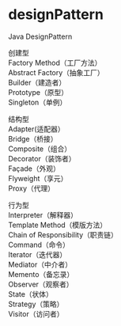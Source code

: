 # designPattern
Java DesignPattern

创建型  
Factory Method（工厂方法）  
Abstract Factory（抽象工厂）  
Builder（建造者）  
Prototype（原型）  
Singleton（单例）  
	 
结构型  
Adapter(适配器）  
Bridge（桥接）  
Composite（组合）  
Decorator（装饰者）  
Façade（外观）  
Flyweight（享元）  
Proxy（代理）  


行为型  
Interpreter（解释器）  
Template Method（模版方法）  
Chain of Responsibility（职责链）  
Command（命令）  
Iterator（迭代器）  
Mediator（中介者）  
Memento（备忘录）  
Observer（观察者）  
State（状体）  
Strategy（策略）  
Visitor（访问者）  
